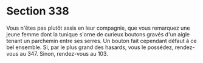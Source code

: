 # Section 338

Vous n'êtes pas plutôt assis en leur compagnie, que vous 
remarquez une jeune femme dont la tunique s'orne de curieux 
boutons gravés d'un aigle tenant un parchemin entre ses serres. 
Un bouton fait cependant défaut à ce bel ensemble. Si, par le plus 
grand des hasards, vous le possédez, rendez-vous au 347. Sinon, 
rendez-vous au 103.